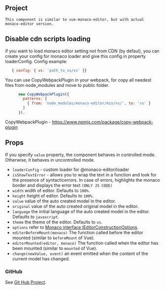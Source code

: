 ## Project
```
This component is similar to vue-monaco-editor, but with actual monaco-editor version.

```
## Disable cdn scripts loading
if you want to load monaco editor setting not from CDN (by defaul), you can create
your config for monaco loader and give this config in property loaderConfig.
Config example:
```javascript
   { config: { vs: 'path_to_vs/vs' }}
```
You can use CopyWebpackPlugin in your webpack, for copy all needest files 
from node_modules and move to public folder.

```javascript
      new CopyWebpackPlugin({
        patterns: [
          { from: 'node_modules/monaco-editor/min/vs/', to: 'vs' }
        ]
      }),
```
CopyWebpackPlugin - https://www.npmjs.com/package/copy-webpack-plugin

## Props
If you specify `value` property, the component behaves in controlled mode.
Otherwise, it behaves in uncontrolled mode.
- `loaderConfig` - custom loader for @monaco-editor/loader
- `isShowTextError` - allows you to wrap the text in a function and look 
   for the presence of syntacticerrors. In case of errors, 
   highlights the monaco border and displays the error text `(ONLY JS CODE)`
- `width` width of editor. Defaults to `100%`.
- `height` height of editor. Defaults to `100%`.
- `value` value of the auto created model in the editor.
- `original` value of the auto created original model in the editor.
- `language` the initial language of the auto created model in the editor. Defaults to `javascript`.
- `theme` the theme of the editor. Defaults to `vs`.
- `options` refer to [Monaco interface IEditorConstructionOptions](https://microsoft.github.io/monaco-editor/api/modules/monaco.editor.html#EditorOptions).
- `editorBeforeMount(monaco)` The function called before the editor mounted (similar to `beforeMount` of Vue).
- `editorMounted(editor, monaco)` The function called when the editor has been mounted (similar to `mounted` of Vue).
- `change(newValue, event)` an event emitted when the content of the current model has changed.

### GitHub
See [Git Hub Project](https://github.com/PliskoBogdan/vue-custom-monaco-editor).
